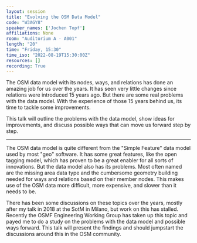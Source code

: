 ```yaml
---
layout: session
title: "Evolving the OSM Data Model"
code: "W3AGY8"
speaker_names: ['Jochen Topf']
affiliations: None
room: "Auditorium A - A001"
length: "20"
time: "Friday, 15:30"
time_iso: "2022-08-19T15:30:00Z"
resources: []
recording: True
---
```


The OSM data model with its nodes, ways, and relations has done an amazing job for us over the years. It has seen very little changes since relations were introduced 15 years ago. But there are some real problems with the data model. With the experience of those 15 years behind us, its time to tackle some improvements.

This talk will outline the problems with the data model, show ideas for improvements, and discuss possible ways that can move us forward step by step.

<hr>

The OSM data model is quite different from the &#34;Simple Feature&#34; data model used by most &#34;geo&#34; software. It has some great features, like the open tagging model, which has proven to be a great enabler for all sorts of innovations. But the data model also has its problems. Most often named are the missing area data type and the cumbersome geometry building needed for ways and relations based on their member nodes. This makes use of the OSM data more difficult, more expensive, and slower than it needs to be.

There has been some discussions on these topics over the years, mostly after my talk in 2018 at the SotM in Milano, but work on this has stalled. Recently the OSMF Engineering Working Group has taken up this topic and payed me to do a study on the problems with the data model and possible ways forward. This talk will present the findings and should jumpstart the discussions around this in the OSM community.

